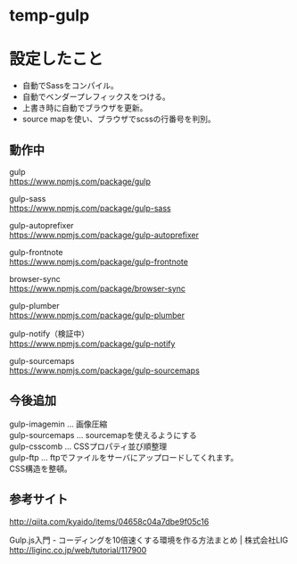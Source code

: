 # temp-gulp

# 設定したこと

- 自動でSassをコンパイル。
- 自動でベンダープレフィックスをつける。
- 上書き時に自動でブラウザを更新。
- source mapを使い、ブラウザでscssの行番号を判別。

## 動作中
gulp  
https://www.npmjs.com/package/gulp

gulp-sass  
https://www.npmjs.com/package/gulp-sass

gulp-autoprefixer  
https://www.npmjs.com/package/gulp-autoprefixer

gulp-frontnote  
https://www.npmjs.com/package/gulp-frontnote

browser-sync  
https://www.npmjs.com/package/browser-sync

gulp-plumber  
https://www.npmjs.com/package/gulp-plumber

gulp-notify（検証中）  
https://www.npmjs.com/package/gulp-notify

gulp-sourcemaps  
https://www.npmjs.com/package/gulp-sourcemaps


## 今後追加

gulp-imagemin … 画像圧縮  
gulp-sourcemaps … sourcemapを使えるようにする  
gulp-csscomb … CSSプロパティ並び順整理  
gulp-ftp … ftpでファイルをサーバにアップロードしてくれます。   
CSS構造を整頓。

## 参考サイト

http://qiita.com/kyaido/items/04658c04a7dbe9f05c16

Gulp.js入門 - コーディングを10倍速くする環境を作る方法まとめ | 株式会社LIG  
http://liginc.co.jp/web/tutorial/117900

